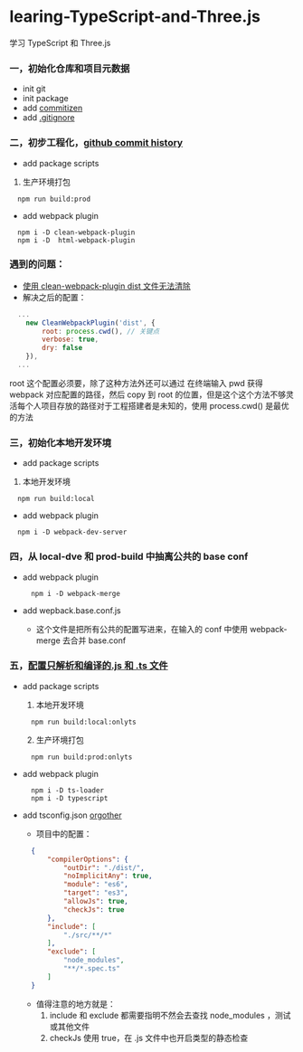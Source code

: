 # learing-TypeScript-and-Three.js
学习 TypeScript 和 Three.js


### 一，初始化仓库和项目元数据

  - init git
  - init package
  - add [commitizen](https://github.com/commitizen/cz-cli)
  - add [.gitignore](https://gist.github.com/andreasonny83/b24e38b7772a3ea362d8e8d238d5a7bc)

### 二，初步工程化，[github commit history](https://github.com/jamesjianpeng/learing-TypeScript-and-Three.js/commit/4e697c5162fd0c18fef9ce7b1b31a09c66ebb39a)

  - add package scripts
  1. 生产环境打包
  ```
    npm run build:prod
  ```

  - add webpack plugin
  ```
    npm i -D clean-webpack-plugin
    npm i -D  html-webpack-plugin
  ```

### 遇到的问题：
  - [使用 clean-webpack-plugin dist 文件无法清除](https://github.com/johnagan/clean-webpack-plugin/issues/10)
  - 解决之后的配置：
  ```js
    ...
      new CleanWebpackPlugin('dist', {
          root: process.cwd(), // 关键点
          verbose: true,
          dry: false
      }),
    ...
  ```
  root 这个配置必须要，除了这种方法外还可以通过 在终端输入 pwd 获得 webpack 对应配置的路径，然后 copy 到 root 的位置，但是这个这个方法不够灵活每个人项目存放的路径对于工程搭建者是未知的，使用 process.cwd() 是最优的方法

### 三，初始化本地开发环境

  - add package scripts
  1. 本地开发环境
  ```
    npm run build:local
  ```

  - add webpack plugin
  ```
    npm i -D webpack-dev-server
  ```

### 四，从 local-dve 和 prod-build 中抽离公共的 base conf

  - add webpack plugin

    ```
      npm i -D webpack-merge
    ```

  - add wepback.base.conf.js
    - 这个文件是把所有公共的配置写进来，在输入的 conf 中使用 webpack-merge 去合并 base.conf


### 五，[配置只解析和编译的.js 和 .ts 文件](https://webpack.js.org/guides/typescript/#src/components/Sidebar/Sidebar.jsx)

  - add package scripts

    1. 本地开发环境

    ```
      npm run build:local:onlyts
    ```

    2. 生产环境打包

    ```
      npm run build:prod:onlyts
    ```

  - add webpack plugin

    ```
      npm i -D ts-loader
      npm i -D typescript
    ```

  - add tsconfig.json [org](https://www.typescriptlang.org/docs/handbook/tsconfig-json.html)[other](https://ivweb.io/topic/5aa73bb35f0d763f33d74c6e)

    * 项目中的配置：

    ```json
      {
          "compilerOptions": {
              "outDir": "./dist/",
              "noImplicitAny": true,
              "module": "es6",
              "target": "es3",
              "allowJs": true,
              "checkJs": true
          },
          "include": [
              "./src/**/*"
          ],
          "exclude": [
              "node_modules",
              "**/*.spec.ts"
          ]
      }
    ```
    * 值得注意的地方就是：
      1. include 和 exclude 都需要指明不然会去查找 node_modules ，测试或其他文件
      2. checkJs 使用 true，在 .js 文件中也开启类型的静态检查
